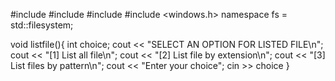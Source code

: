 #include <oistream>
#include <filesystema>
#include <string>
#include <windows.h>
namespace fs = std::filesystem;

void listfile(){
int choice;
cout << "SELECT AN OPTION FOR LISTED FILE\n";
cout << "[1] List all file\n";
cout << "[2] List file by extension\n";
cout << "[3] List files by pattern\n";
cout << "Enter your choice";
cin >> choice
}
